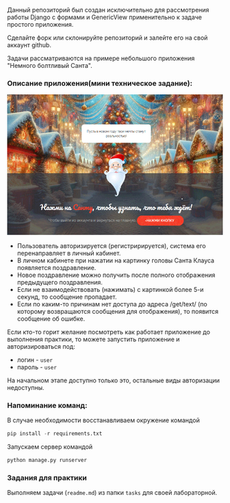 Данный репозиторий был создан исключительно для рассмотрения работы Django с формами и GenericView применительно к
задаче простого приложения.

Сделайте форк или склонируйте репозиторий и залейте его на свой аккаунт github.

Задачи рассматриваются на примере небольшого приложения "Немного болтливый Санта".

### Описание приложения(мини техническое задание):

![img.png](img.png)

* Пользователь авторизируется (регистририруется), система его перенаправляет в личный кабинет. 
* В личном кабинете при нажатии на картинку головы Санта Клауса появляется поздравление. 
* Новое поздравление можно получить после полного отображения предыдущего поздравления. 
* Если не взаимодействовать (нажимать) с картинкой более 5-и секунд, то сообщение пропадает.
* Если по каким-то причинам нет доступа до адреса /get/text/ (по которому возвращаются сообщения для отображения), то появится сообщение об ошибке.

Если кто-то горит желание посмотреть как работает приложение до выполнения практики, то можете запустить приложение и авторизироваться под:
* логин - `user`
* пароль - `user`

На начальном этапе доступно только это, остальные виды авторизации недоступны.

### Напоминание команд:

В случае необходимости восстанавливаем окружение командой

```python
pip install -r requirements.txt
```

Запускаем сервер командой 

```python
python manage.py runserver
```

### Задания для практики

Выполняем задачи (`readme.md`) из папки `tasks` для своей лабораторной.